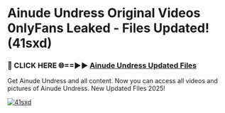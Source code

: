 # Ainude Undress Original Videos 0nlyFans Leaked - Files Updated! (41sxd)

<h3>🔴 CLICK HERE 🌐==►► <a href="https://tinyurl.com/y5r63du9" rel="nofollow">Ainude Undress Updated Files</a></h3>

Get Ainude Undress and all content. Now you can access all videos and pictures of Ainude Undress. New Updated Files 2025!

[![41sxd](https://i.imgur.com/UVo9nyh.gif)](https://tinyurl.com/y5r63du9)